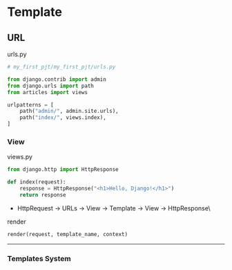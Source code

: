 # Template

## URL

urls.py

```python
# my_first_pjt/my_first_pjt/urls.py

from django.contrib import admin
from django.urls import path
from articles import views

urlpatterns = [
    path("admin/", admin.site.urls),
    path("index/", views.index),
]
```

### View

views.py

```python
from django.http import HttpResponse

def index(request):
	response = HttpResponse("<h1>Hello, Django!</h1>") 
	return response
```

* HttpRequest -> URLs -> View -> Template -> View -> HttpResponse\


render

```html
render(request, template_name, context)
```

***

### Templates System





